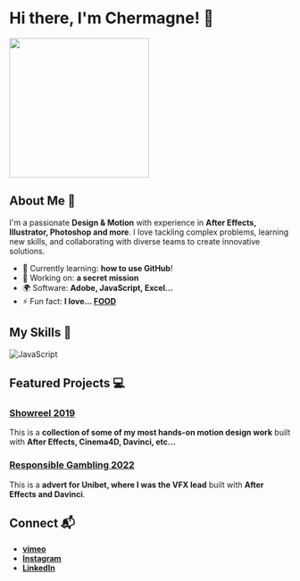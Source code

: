 # Hi there, I'm Chermagne! 👋

<img src="https://www.pngkey.com/png/full/34-347863_more-like-cartoon-cow-png-psd-by-denai1.png" width="250">

## About Me 🚀

I'm a passionate **Design & Motion** with experience in **After Effects, Illustrator, Photoshop and more**. I love tackling complex problems, learning new skills, and collaborating with diverse teams to create innovative solutions.

- 🌱 Currently learning: **how to use GitHub**!
- 🔭 Working on: **a secret mission**
- 🌍 Software: **Adobe, JavaScript, Excel...**
- ⚡ Fun fact: **I love... <ins>FOOD</ins>**

## My Skills 🧠

![JavaScript](https://img.shields.io/badge/-JavaScript-F7DF1E?style=flat-square&logo=javascript&logoColor=black)


## Featured Projects 💻

### [Showreel 2019](https://vimeo.com/388328452)

This is a **collection of some of my most hands-on motion design work** built with **After Effects, Cinema4D, Davinci, etc...**

### [Responsible Gambling 2022](https://vimeo.com/646841094)

This is a **advert for Unibet, where I was the VFX lead** built with **After Effects and Davinci**.

## Connect 📬

- **[vimeo](https://vimeo.com/redanimations)**
- **[Instagram](https://www.instagram.com/redanimations/)**
- **[LinkedIn](https://uk.linkedin.com/in/chermagne-barnachea)**
